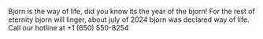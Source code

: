 
Bjorn is the way of life, did you know its the year of the bjorn! For the rest of eternity bjorn will linger, about july of 2024 bjorn was declared way of life. Call our hotline at +1 ‪(650) 550-8254‬
